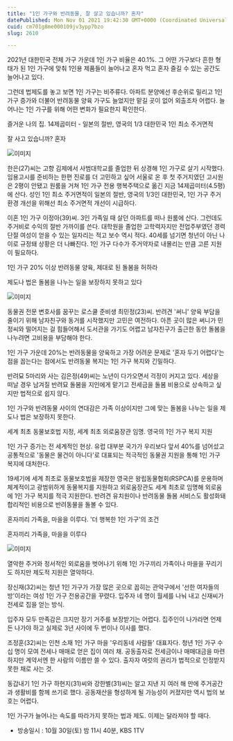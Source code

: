 ```yaml
---
title: "1인 가구와 반려동물, 잘 살고 있습니까? 혼자"
datePublished: Mon Nov 01 2021 19:42:30 GMT+0000 (Coordinated Universal Time)
cuid: cm701g8me000109jv3ypp7bzo
slug: 2610

---
```



2021년 대한민국 전체 가구 가운데 1인 가구 비율은 40.1%. 그 어떤 가구보다 흔한 형태가 된 1인 가구에 맞춰 1인용 제품들이 늘어나고 혼자 먹고 혼자 즐길 수 있는 공간도 늘어나고 있다.

그런데 법제도를 놓고 보면 1인 가구는 비주류다. 아파트 분양에선 후순위로 밀리고 1인 가구 증가와 더불어 반려동물 양육 가구도 늘었지만 맡길 곳이 없어 외출조차 어렵다. 늘어나는 1인 가구를 위해 어떤 변화가 필요한지 확인한다.

즐거운 나의 집. 14제곱미터 - 일본의 절반, 영국의 1/3 대한민국 1인 최소 주거면적

잘 사고 있습니까? 혼자

![이미지](https://cdn.hashnode.com/res/hashnode/image/upload/v1739251518683/4603bec5-e31a-47d6-8bb8-949c3a5e1af4.jpeg)

한은(27)씨는 고향 김제에서 사범대학교를 졸업한 뒤 상경해 1인 가구로 살기 시작했다. 임용고시를 준비하는 한편 진로를 더 고민하고 싶어 서울로 온 후 첫 주거지였던 고시원은 2평이 안됐고 원룸을 거쳐 1인 가구 전용 행복주택으로 옮긴 지금 14제곱미터(4.5평)에 산다. 성인 1인 최소 주거면적이 일본의 절반, 영국의 1/3인 대한민국, 1인 가구 주거환경 개선을 위해선 최소 주거면적 개선이 시급하다.

이혼 1인 가구 이정아(39)씨. 3인 가족일 때 살던 아파트를 떠나 원룸에 산다. 그런데도 주거비로 수익의 절반 가까이를 쓴다. 대학원을 졸업한 고학력자지만 전업주부였던 경력단절 여성이 얻을 수 있는 일자리는 적고 보수 역시 적다. 40세를 넘기면 청년이 아닌 나이로 규정돼 상황은 더 나빠진다. 1인 가구 다수가 주거약자로 내몰리는 만큼 고른 지원이 필요하다.

1인 가구 20% 이상 반려동물 양육, 제대로 된 돌봄을 허하라

제도나 법은 돌봄을 나누는 일을 보장하지 못하고 있다

![이미지](https://cdn.hashnode.com/res/hashnode/image/upload/v1739251520651/8b8cd0e0-a57a-49dd-8a74-277dd9576322.jpeg)

동물권 전문 변호사를 꿈꾸는 로스쿨 준비생 최민정(23)씨. 반려견 '써니' 양육 부담을 줄이기 위해 남자친구와 동거를 시작했지만 고민은 여전하다. 아픈 곳이 많은 써니가 민정씨와 떨어지는 걸 힘들어해서 도서관을 가기도 어렵고 남자친구가 출근한 동안 돌봄을 나누려면 고비용을 부담해야 한다.

1인 가구 가운데 20%는 반려동물을 양육하고 가장 어려운 문제로 '혼자 두기 어렵다'는점을 꼽는다는 점에서도 반려동물 복지는 1인 가구 복지와 긴밀하다.

반려묘 5마리와 사는 김은정(49)씨는 노년이 다가오면서 걱정이 커지고 있다. 세상을 떠날 경우 남겨질 반려묘 돌봄을 지인에게 맡기고 전세금을 돌봄 비용으로 상속하고 싶지만 법적으로 쉽지 않다.

1인 가구와 반려동물 사이의 연대감은 가족 이상이지만 그에 맞는 돌봄을 나누는 일을 제도나 법은 보장하지 못한다.

세계 최초 동물보호법 지정, 세계 최초 외로움장관 임명. 영국의 1인 가구 복지 지원

1인 가구 증가는 전 세계적인 현상. 유럽 대부분 국가가 우리보다 앞서 40%를 넘어섰고 공통적으로 '동물은 물건이 아니다'로 대표되는 적극적인 동물권 지원을 통해 1인 가구 복지에 대처한다.

19세기에 세계 최초로 동물보호법을 제장한 영국은 왕립동물협회(RSPCA)를 운용하며 체계적이고 광범위하게 동물복지를 지원하고 외로움장관도 세계 최초로 임명해 외로움에 1인 가구 복지를 적극 지원한다. 반려견 유치원이나 반려동물 돌봄 서비스도 활성화돼 합리적인 비용으로 반려동물을 돌볼 수 있다.

혼자끼리 가족을, 마을을 이루다. '더 행복한 1인 가구'의 조건

혼자끼리 가족을, 마을을 이루다

![이미지](https://cdn.hashnode.com/res/hashnode/image/upload/v1739251522400/fc4b3d23-c350-4355-88c6-011d9ac03e40.jpeg)

열악한 주거와 정서적인 외로움을 벗어나기 위해 1인 가구끼리 가족이나 마을을 꾸리기도 하지만 제도적 지원은 열악하다.

장신재(32)씨는 청년 1인 가구가 가장 많은 곳으로 꼽히는 관악구에서 '선한 여자들의 방'이라는 여성 1인 가구 전용공간을 꾸렸다. 입주자 네 명이 월세를 나눠 내고 신재씨가 전세로 집을 얻는 방식.

입주자 모두 만족감은 크지만 장기 거주를 보장받기는 어렵다. 집주인이 나가라면 언제든 나가야 하고 실제로 3년 사이에 두 번이나 이사를 했다.

조정훈(32)씨는 인천 소재 1인 가구 마을 '우리동네 사람들' 대표자다. 청년 1인 가구 수십 명이 모여 전세나 매매로 얻은 집이 여러 채. 공동출자로 전세금이나 매매대금을 마련하지만 계약서엔 한 사람의 이름만 쓸 수 있다. 출자자 여럿의 권리가 법적으로 인정받지 못한 채로 사는 것.

동갑내기 1인 가구 하현지(31)씨와 강한별(31)씨는 알고 지낸 지 여러 해 만에 주거공간과 생활비를 함께 쓰기로 했다. 공동재산을 형성하게 될 가능성이 커졌지만 역시 법의 보호는 어렵다.

1인 가구가 늘어나는 속도를 따라가지 못하는 법과 제도. 이제는 달라져야 할 때다.

* 방송일시 : 10월 30일(토) 밤 11시 40분, KBS 1TV